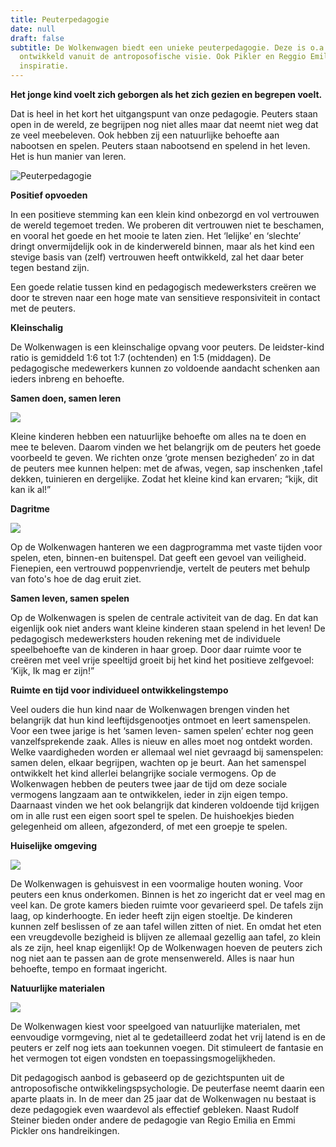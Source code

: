 ```yaml
---
title: Peuterpedagogie
date: null
draft: false
subtitle: De Wolkenwagen biedt een unieke peuterpedagogie. Deze is o.a.
  ontwikkeld vanuit de antroposofische visie. Ook Pikler en Reggio Emilia bieden
  inspiratie.
---
```

**Het jonge kind voelt zich geborgen als het zich gezien en begrepen voelt.**

Dat is heel in het kort het uitgangspunt van onze pedagogie. Peuters staan open in de wereld, ze begrijpen nog niet alles maar dat neemt niet weg dat ze veel meebeleven. Ook hebben zij een natuurlijke behoefte aan nabootsen en spelen. Peuters staan nabootsend en spelend in het leven. Het is hun manier van leren.  

![Peuterpedagogie](img/5_in_huisjeshoek-001.jpg "Peuterpedagogie")

**Positief opvoeden**

In een positieve stemming kan een klein kind onbezorgd en vol vertrouwen de wereld tegemoet treden. We proberen dit vertrouwen niet te beschamen, en vooral het goede en het mooie te laten zien. Het ‘lelijke’ en ‘slechte’ dringt onvermijdelijk ook in de kinderwereld binnen, maar als het kind een stevige basis van (zelf) vertrouwen heeft ontwikkeld, zal het daar beter tegen bestand zijn.

Een goede relatie tussen kind en pedagogisch medewerksters creëren we door te streven naar een hoge mate van sensitieve responsiviteit in contact met de peuters. 

**Kleinschalig**

De Wolkenwagen is een kleinschalige opvang voor peuters. De leidster-kind ratio is gemiddeld 1:6 tot 1:7 (ochtenden) en 1:5 (middagen). De pedagogische medewerkers kunnen zo voldoende aandacht schenken aan ieders inbreng en behoefte.

**Samen doen, samen leren**

![](img/6-meehelpen-tuinieren-klein.jpg)

Kleine kinderen hebben een natuurlijke behoefte om alles na te doen en mee te beleven. Daarom vinden we het belangrijk om de peuters het goede voorbeeld te geven. We richten onze ‘grote mensen bezigheden’ zo in dat de peuters mee kunnen helpen: met de afwas, vegen, sap inschenken ,tafel dekken, tuinieren  en dergelijke. Zodat het kleine kind kan ervaren; “kijk, dit kan ik al!”

**Dagritme**

![](img/dagritme.jpg)

Op de Wolkenwagen hanteren we een dagprogramma met vaste tijden voor spelen, eten, binnen-en buitenspel. Dat geeft een gevoel van veiligheid. Fienepien, een vertrouwd poppenvriendje, vertelt de peuters met behulp van foto's hoe de dag eruit ziet.

**Samen leven, samen spelen**

Op de Wolkenwagen is spelen de centrale activiteit van de dag. En dat kan eigenlijk ook niet anders want kleine kinderen staan spelend in het leven! De pedagogisch medewerksters houden rekening met de individuele speelbehoefte van de kinderen in haar groep. Door daar ruimte voor te creëren met veel vrije speeltijd groeit bij het kind het positieve zelfgevoel: ‘Kijk, Ik mag er zijn!”

**Ruimte en tijd voor individueel ontwikkelingstempo**

Veel ouders die hun kind naar de Wolkenwagen brengen vinden het belangrijk dat hun kind leeftijdsgenootjes ontmoet en leert samenspelen. Voor een twee jarige is het ‘samen leven- samen spelen’ echter nog geen vanzelfsprekende zaak. Alles is nieuw en alles moet nog ontdekt worden. Welke vaardigheden worden er allemaal wel niet gevraagd bij samenspelen: samen delen, elkaar begrijpen, wachten op je beurt. Aan het samenspel ontwikkelt het kind allerlei belangrijke sociale vermogens. Op de Wolkenwagen hebben de peuters twee jaar de tijd om deze sociale vermogens langzaam aan te ontwikkelen, ieder in zijn eigen tempo. Daarnaast vinden we het ook belangrijk dat kinderen voldoende tijd krijgen om in alle rust een eigen soort spel te spelen. De huishoekjes bieden gelegenheid om alleen, afgezonderd, of met een groepje te spelen.

**Huiselijke omgeving** 

![](img/7_samen_eten_aan_tafel.jpg)

De Wolkenwagen is gehuisvest in een voormalige houten woning. Voor peuters een knus onderkomen. Binnen is het zo ingericht dat er veel mag en veel kan. De grote kamers  bieden ruimte voor gevarieerd spel. De tafels zijn laag, op kinderhoogte. En ieder heeft zijn eigen stoeltje. De kinderen kunnen zelf beslissen of ze aan tafel willen zitten of niet. En omdat het eten een vreugdevolle bezigheid is blijven ze allemaal gezellig aan tafel, zo klein als ze zijn, heel knap eigenlijk! Op de Wolkenwagen hoeven de peuters zich nog niet aan te passen aan de grote mensenwereld. Alles is naar hun behoefte, tempo en formaat ingericht. 

**Natuurlijke materialen**

![](img/8-a-briobaan.jpg)

De Wolkenwagen kiest voor speelgoed van natuurlijke materialen, met eenvoudige vormgeving, niet al te gedetailleerd zodat het vrij latend is en de peuters er zelf nog iets aan toekunnen voegen. Dit stimuleert de fantasie en het vermogen tot eigen vondsten en  toepassingsmogelijkheden.

Dit pedagogisch aanbod is gebaseerd op de gezichtspunten uit de antroposofische ontwikkelingspsychologie. De peuterfase neemt daarin een aparte plaats in. In de meer dan 25 jaar dat de Wolkenwagen nu bestaat is deze pedagogiek even waardevol als effectief gebleken. Naast Rudolf Steiner bieden onder andere de pedagogie van Regio Emilia en Emmi Pickler ons handreikingen.
